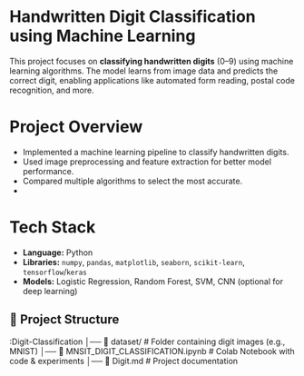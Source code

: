 
#  Handwritten Digit Classification using Machine Learning  

This project focuses on **classifying handwritten digits** (0–9) using machine learning algorithms. The model learns from image data and predicts the correct digit, enabling applications like automated form reading, postal code recognition, and more.  

# Project Overview  
- Implemented a machine learning pipeline to classify handwritten digits.  
- Used image preprocessing and feature extraction for better model performance.  
- Compared multiple algorithms to select the most accurate.
- 
# Tech Stack  
- **Language:** Python  
- **Libraries:** `numpy`, `pandas`, `matplotlib`, `seaborn`, `scikit-learn`, `tensorflow`/`keras` 
- **Models:** Logistic Regression, Random Forest, SVM, CNN (optional for deep learning)  


## 📂 Project Structure  

:Digit-Classification
│── 📄 dataset/                  # Folder containing digit images (e.g., MNIST)
│── 📄 MNSIT_DIGIT_CLASSIFICATION.ipynb   # Colab Notebook with code & experiments
│── 📄 Digit.md                 # Project documentation
